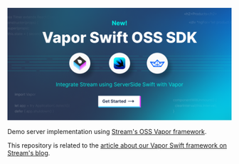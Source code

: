 <p align="center">
  <img src=".assets/VaporSwift-Github-1280x640px.png"/>
</p>

Demo server implementation using [Stream's OSS Vapor framework](https://github.com/GetStream/stream-chat-vapor-swift).

This repository is related to the [article about our Vapor Swift framework on Stream's blog](https://getstream.io/blog/vapor-swift-stream-server/).
